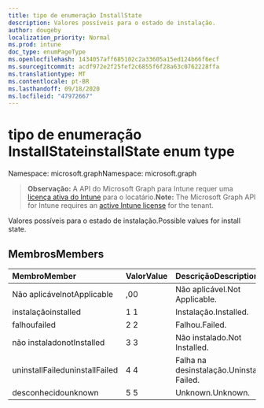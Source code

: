 ```yaml
---
title: tipo de enumeração InstallState
description: Valores possíveis para o estado de instalação.
author: dougeby
localization_priority: Normal
ms.prod: intune
doc_type: enumPageType
ms.openlocfilehash: 1434057aff685102c2a33605a15ed124b66f6ecf
ms.sourcegitcommit: acdf972e2f25fef2c6855f6f28a63c0762228ffa
ms.translationtype: MT
ms.contentlocale: pt-BR
ms.lasthandoff: 09/18/2020
ms.locfileid: "47972667"
---
```

# <a name="installstate-enum-type"></a><span data-ttu-id="bfe1c-103">tipo de enumeração InstallState</span><span class="sxs-lookup"><span data-stu-id="bfe1c-103">installState enum type</span></span>

<span data-ttu-id="bfe1c-104">Namespace: microsoft.graph</span><span class="sxs-lookup"><span data-stu-id="bfe1c-104">Namespace: microsoft.graph</span></span>

> <span data-ttu-id="bfe1c-105">**Observação:** A API do Microsoft Graph para Intune requer uma [licença ativa do Intune](https://go.microsoft.com/fwlink/?linkid=839381) para o locatário.</span><span class="sxs-lookup"><span data-stu-id="bfe1c-105">**Note:** The Microsoft Graph API for Intune requires an [active Intune license](https://go.microsoft.com/fwlink/?linkid=839381) for the tenant.</span></span>

<span data-ttu-id="bfe1c-106">Valores possíveis para o estado de instalação.</span><span class="sxs-lookup"><span data-stu-id="bfe1c-106">Possible values for install state.</span></span>

## <a name="members"></a><span data-ttu-id="bfe1c-107">Membros</span><span class="sxs-lookup"><span data-stu-id="bfe1c-107">Members</span></span>
|<span data-ttu-id="bfe1c-108">Membro</span><span class="sxs-lookup"><span data-stu-id="bfe1c-108">Member</span></span>|<span data-ttu-id="bfe1c-109">Valor</span><span class="sxs-lookup"><span data-stu-id="bfe1c-109">Value</span></span>|<span data-ttu-id="bfe1c-110">Descrição</span><span class="sxs-lookup"><span data-stu-id="bfe1c-110">Description</span></span>|
|:---|:---|:---|
|<span data-ttu-id="bfe1c-111">Não aplicável</span><span class="sxs-lookup"><span data-stu-id="bfe1c-111">notApplicable</span></span>|<span data-ttu-id="bfe1c-112">,0</span><span class="sxs-lookup"><span data-stu-id="bfe1c-112">0</span></span>|<span data-ttu-id="bfe1c-113">Não aplicável.</span><span class="sxs-lookup"><span data-stu-id="bfe1c-113">Not Applicable.</span></span>|
|<span data-ttu-id="bfe1c-114">instalação</span><span class="sxs-lookup"><span data-stu-id="bfe1c-114">installed</span></span>|<span data-ttu-id="bfe1c-115">1 </span><span class="sxs-lookup"><span data-stu-id="bfe1c-115">1</span></span>|<span data-ttu-id="bfe1c-116">Instalação.</span><span class="sxs-lookup"><span data-stu-id="bfe1c-116">Installed.</span></span>|
|<span data-ttu-id="bfe1c-117">falhou</span><span class="sxs-lookup"><span data-stu-id="bfe1c-117">failed</span></span>|<span data-ttu-id="bfe1c-118">2 </span><span class="sxs-lookup"><span data-stu-id="bfe1c-118">2</span></span>|<span data-ttu-id="bfe1c-119">Falhou.</span><span class="sxs-lookup"><span data-stu-id="bfe1c-119">Failed.</span></span>|
|<span data-ttu-id="bfe1c-120">não instalado</span><span class="sxs-lookup"><span data-stu-id="bfe1c-120">notInstalled</span></span>|<span data-ttu-id="bfe1c-121">3 </span><span class="sxs-lookup"><span data-stu-id="bfe1c-121">3</span></span>|<span data-ttu-id="bfe1c-122">Não instalado.</span><span class="sxs-lookup"><span data-stu-id="bfe1c-122">Not Installed.</span></span>|
|<span data-ttu-id="bfe1c-123">uninstallFailed</span><span class="sxs-lookup"><span data-stu-id="bfe1c-123">uninstallFailed</span></span>|<span data-ttu-id="bfe1c-124">4 </span><span class="sxs-lookup"><span data-stu-id="bfe1c-124">4</span></span>|<span data-ttu-id="bfe1c-125">Falha na desinstalação.</span><span class="sxs-lookup"><span data-stu-id="bfe1c-125">Uninstall Failed.</span></span>|
|<span data-ttu-id="bfe1c-126">desconhecido</span><span class="sxs-lookup"><span data-stu-id="bfe1c-126">unknown</span></span>|<span data-ttu-id="bfe1c-127">5 </span><span class="sxs-lookup"><span data-stu-id="bfe1c-127">5</span></span>|<span data-ttu-id="bfe1c-128">Unknown.</span><span class="sxs-lookup"><span data-stu-id="bfe1c-128">Unknown.</span></span>|









